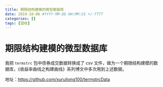 ```yaml
---
title: 期限结构建模的微型数据库
date: 2019-10-06 #YYYY-MM-DD HH:MM:SS +/-TTTT
categories: []
tags: [固收]
---
```


# 期限结构建模的微型数据库

我把 `termstrc` 包中债券成交数据转换成了 csv 文件，做为一个期限结构建模的数据库，《收益率曲线之构建曲线》系列博文中多次用到上述数据。

地址：<https://github.com/xuruilong100/termstrcData>